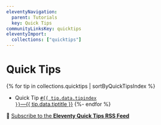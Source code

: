 ```yaml
---
eleventyNavigation:
  parent: Tutorials
  key: Quick Tips
communityLinksKey: quicktips
eleventyImport:
  collections: ["quicktips"]
---
```

# Quick Tips

{% for tip in collections.quicktips | sortByQuickTipsIndex %}
* Quick Tip <a href="{{ tip.url }}"><code>#{{ tip.data.tipindex }}</code>—{{ tip.data.tiptitle }}</a>
{%- endfor %}

📢 [Subscribe to the **Eleventy Quick Tips RSS Feed**](/docs/quicktips/feed.xml)
